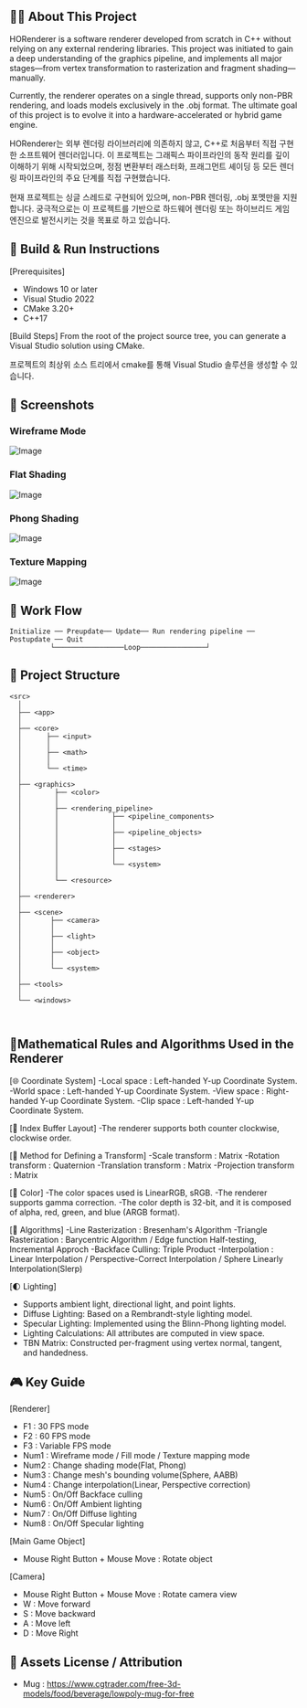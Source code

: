 ## 🧑‍💻 About This Project
HORenderer is a software renderer developed from scratch in C++ without relying on any external rendering libraries.
This project was initiated to gain a deep understanding of the graphics pipeline, and implements all major stages—from vertex transformation to rasterization and fragment shading—manually.

Currently, the renderer operates on a single thread, supports only non-PBR rendering, and loads models exclusively in the .obj format.
The ultimate goal of this project is to evolve it into a hardware-accelerated or hybrid game engine.

HORenderer는 외부 렌더링 라이브러리에 의존하지 않고, C++로 처음부터 직접 구현한 소프트웨어 렌더러입니다.
이 프로젝트는 그래픽스 파이프라인의 동작 원리를 깊이 이해하기 위해 시작되었으며, 정점 변환부터 래스터화, 프래그먼트 셰이딩 등 모든 렌더링 파이프라인의 주요 단계를 직접 구현했습니다.

현재 프로젝트는 싱글 스레드로 구현되어 있으며, non-PBR 렌더링, .obj 포멧만을 지원합니다.
궁극적으로는 이 프로젝트를 기반으로 하드웨어 렌더링 또는 하이브리드 게임 엔진으로 발전시키는 것을 목표로 하고 있습니다.

## 🔨 Build & Run Instructions
[Prerequisites]
- Windows 10 or later
- Visual Studio 2022
- CMake 3.20+
- C++17

[Build Steps]
From the root of the project source tree, you can generate a Visual Studio solution using CMake.

프로젝트의 최상위 소스 트리에서 cmake를 통해 Visual Studio 솔루션을 생성할 수 있습니다.

## 📸 Screenshots

### Wireframe Mode  
![Image](https://github.com/user-attachments/assets/2f3e94d4-6abf-438e-a9da-a1867370cbc6)

### Flat Shading  
![Image](https://github.com/user-attachments/assets/380aaa78-d604-4ab2-b25e-9e1a963ec937)

### Phong Shading  
![Image](https://github.com/user-attachments/assets/6b6f130a-bbc2-44a5-a8fe-cee29c3b6933)

### Texture Mapping  
![Image](https://github.com/user-attachments/assets/8871873b-1c89-4712-99c4-54e3dbca26b9)


## 🔀 Work Flow
```plaintext
Initialize ── Preupdate── Update── Run rendering pipeline ── Postupdate ── Quit
		  └─────────────────Loop────────────────┘
```
## 📂 Project Structure
```plaintext
<src> 
  │
  ├── <app>
  │
  ├── <core>
  │      ├── <input>
  │      │  
  │      ├── <math>
  │      │
  │      └── <time>
  │
  ├── <graphics>
  │        ├── <color>
  │        │
  │        ├── <rendering_pipeline>
  │        │             ├── <pipeline_components>
  │        │             │
  │        │             ├── <pipeline_objects>
  │        │             │
  │        │             ├── <stages>
  │        │             │
  │        │             └── <system>
  │        │
  │        └── <resource>
  │            
  ├── <renderer> 
  │
  ├── <scene>
  │       ├── <camera>
  │       │  
  │       ├── <light>
  │       │  
  │       ├── <object>
  │       │  
  │       └── <system>
  │
  ├── <tools>
  │
  └── <windows>



```
## 📜Mathematical Rules and Algorithms Used in the Renderer
[🌐 Coordinate System]
-Local space : Left-handed Y-up Coordinate System.
-World space : Left-handed Y-up Coordinate System.
-View space : Right-handed Y-up Coordinate System.
-Clip space : Left-handed Y-up Coordinate System.

[💾 Index Buffer Layout]
-The renderer supports both counter clockwise, clockwise order.

[🧮 Method for Defining a Transform]
-Scale transform : Matrix
-Rotation transform : Quaternion
-Translation transform : Matrix
-Projection transform : Matrix

[🎨 Color]
-The color spaces used is LinearRGB, sRGB.
-The renderer supports gamma correction.
-The color depth is 32-bit, and it is composed of alpha, red, green, and blue (ARGB format).

[🧠 Algorithms]
-Line Rasterization : Bresenham's Algorithm
-Triangle Rasterization : Barycentric Algorithm / Edge function Half-testing, Incremental Approch
-Backface Culling: Triple Product
-Interpolation : Linear Interpolation / Perspective-Correct Interpolation / Sphere Linearly Interpolation(Slerp)

[🌓 Lighting]
- Supports ambient light, directional light, and point lights.
- Diffuse Lighting: Based on a Rembrandt-style lighting model.
- Specular Lighting: Implemented using the Blinn-Phong lighting model.
- Lighting Calculations: All attributes are computed in view space.
- TBN Matrix: Constructed per-fragment using vertex normal, tangent, and handedness.


## 🎮 Key Guide
[Renderer]
- F1 : 30 FPS mode
- F2 : 60 FPS mode
- F3 :  Variable FPS mode
- Num1 : Wireframe mode / Fill mode / Texture mapping mode
- Num2 : Change shading mode(Flat, Phong)
- Num3 : Change mesh's bounding volume(Sphere, AABB)
- Num4 : Change interpolation(Linear, Perspective correction)
- Num5 : On/Off Backface culling
- Num6 : On/Off Ambient lighting
- Num7 : On/Off Diffuse lighting
- Num8 : On/Off Specular lighting

[Main Game Object]
- Mouse Right Button + Mouse Move : Rotate object

[Camera]
- Mouse Right Button + Mouse Move : Rotate camera view
- W : Move forward
- S : Move backward
- A : Move left
- D : Move Right

## 📁 Assets License / Attribution

- Mug : https://www.cgtrader.com/free-3d-models/food/beverage/lowpoly-mug-for-free
